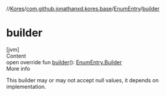 //[Kores](../../index.md)/[com.github.jonathanxd.kores.base](../index.md)/[EnumEntry](index.md)/[builder](builder.md)



# builder  
[jvm]  
Content  
open override fun [builder](builder.md)(): [EnumEntry.Builder](-builder/index.md)  
More info  


This builder may or may not accept null values, it depends on implementation.

  



